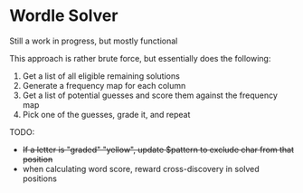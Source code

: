 # Wordle Solver

Still a work in progress, but mostly functional

This approach is rather brute force, but essentially does the following:

1) Get a list of all eligible remaining solutions
2) Generate a frequency map for each column
3) Get a list of potential guesses and score them against the frequency map
4) Pick one of the guesses, grade it, and repeat





TODO:
- ~~If a letter is "graded" "yellow", update $pattern to exclude char from that position~~
- when calculating word score, reward cross-discovery in solved positions